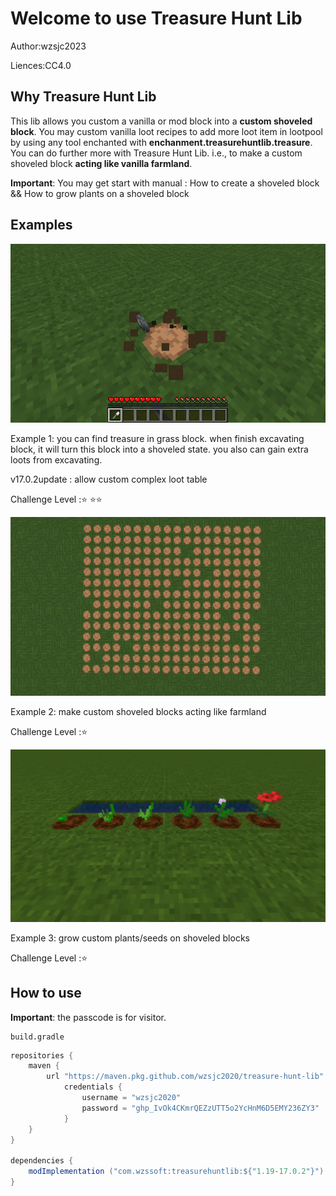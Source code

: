 # Welcome to use Treasure Hunt Lib

Author:wzsjc2023

Liences:CC4.0

## Why Treasure Hunt Lib

This lib allows you custom a vanilla or mod block into a **custom shoveled block**. You may custom vanilla loot recipes to add more loot item in lootpool by using any tool enchanted with **enchanment.treasurehuntlib.treasure**. You can do further more with Treasure Hunt Lib. i.e., to make a custom shoveled block **acting like vanilla farmland**.

**Important**: You may get start with manual : How to create a shoveled block && How to grow plants on a shoveled block



## Examples

![](img/custom_loot_table.gif)

Example 1: you can find treasure in grass block. when finish excavating block, it will turn this block into a shoveled state. you also can gain extra loots from excavating.

v17.0.2update : allow custom complex loot table

Challenge Level ::star: :star::star:



![](img/random_tick.gif)

Example 2: make custom shoveled blocks acting like farmland

Challenge Level ::star: 



![](img/grow_flowers.png)

Example 3: grow custom plants/seeds on shoveled blocks 

Challenge Level ::star: 



## How to use

**Important**: the passcode is for visitor.

```
build.gradle
```

```java
repositories {
	maven {
		url "https://maven.pkg.github.com/wzsjc2020/treasure-hunt-lib"
            credentials {
                username = "wzsjc2020"
                password = "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"
            }
	}
}

dependencies {
	modImplementation ("com.wzssoft:treasurehuntlib:${"1.19-17.0.2"}")
}

```





